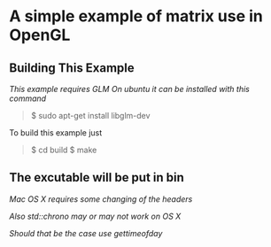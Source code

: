 A simple example of matrix use in OpenGL
========================================

Building This Example
---------------------

*This example requires GLM*
*On ubuntu it can be installed with this command*

>$ sudo apt-get install libglm-dev

To build this example just 

>$ cd build
>$ make

The excutable will be put in bin
--------------------------------

*Mac OS X requires some changing of the headers*

*Also std::chrono may or may not work on OS X*

*Should that be the case use gettimeofday*
